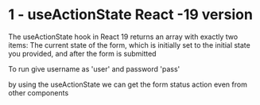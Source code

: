 # 1 - useActionState React -19 version 

The useActionState hook in React 19 returns an array with exactly two items: The current state of the form, which is initially set to the initial state you provided, and after the form is submitted

To run give username as 'user' and password 'pass'

by using the useActionState we can get the form status action even from other components
